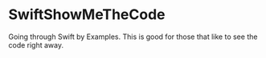 # SwiftShowMeTheCode
Going through Swift by Examples. This is good for those that like to see the code right away.
